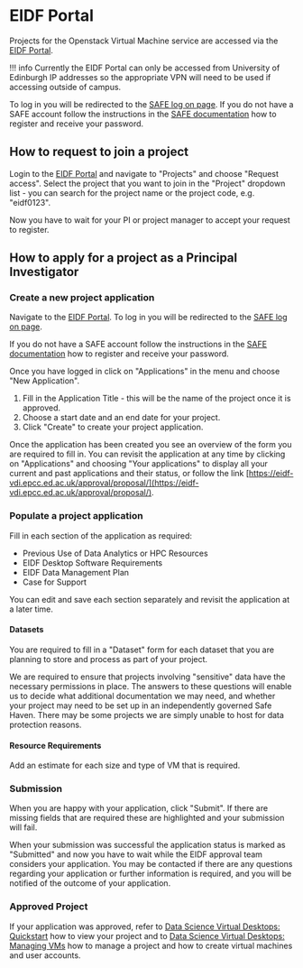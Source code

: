 # EIDF Portal

Projects for the Openstack Virtual Machine service are accessed via the
[EIDF Portal](https://eidf-vdi.epcc.ed.ac.uk/approval/).

!!! info
    Currently the EIDF Portal can only be accessed from University of Edinburgh IP addresses
    so the appropriate VPN will need to be used if accessing outside of campus.

To log in you will be redirected to the [SAFE log on page](https://safe.epcc.ed.ac.uk).
If you do not have a SAFE account follow the instructions in the
[SAFE documentation](https://epcced.github.io/safe-docs/safe-for-users/)
how to register and receive your password.

## How to request to join a project

Login to the [EIDF Portal](https://eidf-vdi.epcc.ed.ac.uk/approval/) and
navigate to "Projects" and choose "Request access".
Select the project that you want to join in the "Project" dropdown list -
you can search for the project name or the project code, e.g. "eidf0123".

Now you have to wait for your PI or project manager to accept your request to register.

## How to apply for a project as a Principal Investigator

### Create a new project application

Navigate to the [EIDF Portal](https://eidf-vdi.epcc.ed.ac.uk/approval/).
To log in you will be redirected to the [SAFE log on page](https://safe.epcc.ed.ac.uk).

If you do not have a SAFE account follow the instructions in the
[SAFE documentation](https://epcced.github.io/safe-docs/safe-for-users/)
how to register and receive your password.

Once you have logged in click on "Applications" in the menu and choose "New Application".

1. Fill in the Application Title - this will be the name of the project once it is approved.
1. Choose a start date and an end date for your project.
1. Click "Create" to create your project application.

Once the application has been created you see an overview of the form you are
required to fill in. You can revisit the application at any time by clicking on
"Applications" and choosing "Your applications" to display all your current and past
applications and their status, or follow the link
[https://eidf-vdi.epcc.ed.ac.uk/approval/proposal/](https://eidf-vdi.epcc.ed.ac.uk/approval/proposal/).

### Populate a project application

Fill in each section of the application as required:

* Previous Use of Data Analytics or HPC Resources
* EIDF Desktop Software Requirements
* EIDF Data Management Plan
* Case for Support

You can edit and save each section separately and revisit the application at a later time.

#### Datasets

You are required to fill in a "Dataset" form for each dataset that you are planning to store and process as part of your project.

We are required to ensure that projects involving "sensitive" data have the necessary permissions in place.
The answers to these questions will enable us to decide what additional documentation we may need, and whether your project may need to be set up in an independently governed Safe Haven.
There may be some projects we are simply unable to host for data protection reasons.

#### Resource Requirements

Add an estimate for each size and type of VM that is required.

### Submission

When you are happy with your application, click "Submit".
If there are missing fields that are required these are highlighted and your submission will fail.

When your submission was successful the application status is marked as "Submitted" and
now you have to wait while the EIDF approval team considers your application.
You may be contacted if there are any questions regarding your application or further
information is required,
and you will be notified of the outcome of your application.

### Approved Project

If your application was approved, refer to
[Data Science Virtual Desktops: Quickstart](../../services/virtualmachines/quickstart/)
how to view your project and to
[Data Science Virtual Desktops: Managing VMs](../../services/virtualmachines/docs/)
how to manage a project and how to create virtual machines and user accounts.
